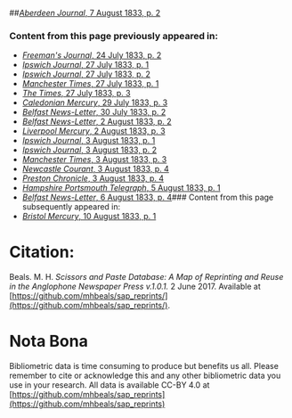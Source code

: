 ##[*Aberdeen Journal*, 7 August 1833, p. 2](https://mhbeals.github.io/sap_html/Aberdeen-Journal/Aberdeen-Journal-7-August-1833-p-2)

### Content from this page previously appeared in:
+ [*Freeman's Journal*, 24 July 1833, p. 2](https://mhbeals.github.io/sap_html/Freeman's-Journal/Freeman's-Journal-24-July-1833-p-2)
+ [*Ipswich Journal*, 27 July 1833, p. 1](https://mhbeals.github.io/sap_html/Ipswich-Journal/Ipswich-Journal-27-July-1833-p-1)
+ [*Ipswich Journal*, 27 July 1833, p. 2](https://mhbeals.github.io/sap_html/Ipswich-Journal/Ipswich-Journal-27-July-1833-p-2)
+ [*Manchester Times*, 27 July 1833, p. 1](https://mhbeals.github.io/sap_html/Manchester-Times/Manchester-Times-27-July-1833-p-1)
+ [*The Times*, 27 July 1833, p. 3](https://mhbeals.github.io/sap_html/The-Times/The-Times-27-July-1833-p-3)
+ [*Caledonian Mercury*, 29 July 1833, p. 3](https://mhbeals.github.io/sap_html/Caledonian-Mercury/Caledonian-Mercury-29-July-1833-p-3)
+ [*Belfast News-Letter*, 30 July 1833, p. 2](https://mhbeals.github.io/sap_html/Belfast-News-Letter/Belfast-News-Letter-30-July-1833-p-2)
+ [*Belfast News-Letter*, 2 August 1833, p. 2](https://mhbeals.github.io/sap_html/Belfast-News-Letter/Belfast-News-Letter-2-August-1833-p-2)
+ [*Liverpool Mercury*, 2 August 1833, p. 3](https://mhbeals.github.io/sap_html/Liverpool-Mercury/Liverpool-Mercury-2-August-1833-p-3)
+ [*Ipswich Journal*, 3 August 1833, p. 1](https://mhbeals.github.io/sap_html/Ipswich-Journal/Ipswich-Journal-3-August-1833-p-1)
+ [*Ipswich Journal*, 3 August 1833, p. 2](https://mhbeals.github.io/sap_html/Ipswich-Journal/Ipswich-Journal-3-August-1833-p-2)
+ [*Manchester Times*, 3 August 1833, p. 3](https://mhbeals.github.io/sap_html/Manchester-Times/Manchester-Times-3-August-1833-p-3)
+ [*Newcastle Courant*, 3 August 1833, p. 4](https://mhbeals.github.io/sap_html/Newcastle-Courant/Newcastle-Courant-3-August-1833-p-4)
+ [*Preston Chronicle*, 3 August 1833, p. 4](https://mhbeals.github.io/sap_html/Preston-Chronicle/Preston-Chronicle-3-August-1833-p-4)
+ [*Hampshire Portsmouth Telegraph*, 5 August 1833, p. 1](https://mhbeals.github.io/sap_html/Hampshire-Portsmouth-Telegraph/Hampshire-Portsmouth-Telegraph-5-August-1833-p-1)
+ [*Belfast News-Letter*, 6 August 1833, p. 4](https://mhbeals.github.io/sap_html/Belfast-News-Letter/Belfast-News-Letter-6-August-1833-p-4)### Content from this page subsequently appeared in:
+ [*Bristol Mercury*, 10 August 1833, p. 1](https://mhbeals.github.io/sap_html/Bristol-Mercury/Bristol-Mercury-10-August-1833-p-1)
                    
# Citation: 

Beals. M. H. *Scissors and Paste Database: A Map of Reprinting and Reuse in the Anglophone Newspaper Press v.1.0.1.* 2 June 2017. Available at [https://github.com/mhbeals/sap_reprints/](https://github.com/mhbeals/sap_reprints/). 
                    
# Nota Bona

Bibliometric data is time consuming to produce but benefits us all. Please remember to cite or acknowledge this and any other bibliometric data you use in your research. All data is available CC-BY 4.0 at [https://github.com/mhbeals/sap_reprints](https://github.com/mhbeals/sap_reprints)